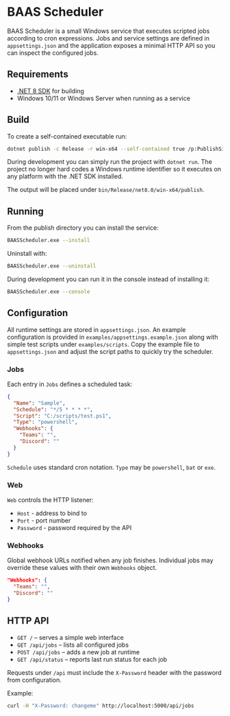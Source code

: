 # BAAS Scheduler

BAAS Scheduler is a small Windows service that executes scripted jobs according to cron expressions. Jobs and service settings are defined in `appsettings.json` and the application exposes a minimal HTTP API so you can inspect the configured jobs.

## Requirements

* [.NET 8 SDK](https://dotnet.microsoft.com/download/dotnet/8.0) for building
* Windows 10/11 or Windows Server when running as a service

## Build

To create a self-contained executable run:

```bash
dotnet publish -c Release -r win-x64 --self-contained true /p:PublishSingleFile=true
```

During development you can simply run the project with `dotnet run`.  The
project no longer hard codes a Windows runtime identifier so it executes on
any platform with the .NET SDK installed.

The output will be placed under `bin/Release/net8.0/win-x64/publish`.

## Running

From the publish directory you can install the service:

```bash
BAASScheduler.exe --install
```

Uninstall with:

```bash
BAASScheduler.exe --uninstall
```

During development you can run it in the console instead of installing it:

```bash
BAASScheduler.exe --console
```

## Configuration

All runtime settings are stored in `appsettings.json`.
An example configuration is provided in `examples/appsettings.example.json`
along with simple test scripts under `examples/scripts`.  Copy the example
file to `appsettings.json` and adjust the script paths to quickly try the
scheduler.

### Jobs
Each entry in `Jobs` defines a scheduled task:

```json
{
  "Name": "Sample",
  "Schedule": "*/5 * * * *",
  "Script": "C:/scripts/test.ps1",
  "Type": "powershell",
  "Webhooks": {
    "Teams": "",
    "Discord": ""
  }
}
```

`Schedule` uses standard cron notation. `Type` may be `powershell`, `bat` or `exe`.

### Web
`Web` controls the HTTP listener:

* `Host` - address to bind to
* `Port` - port number
* `Password` - password required by the API

### Webhooks
Global webhook URLs notified when any job finishes. Individual jobs may override
these values with their own `Webhooks` object.

```json
"Webhooks": {
  "Teams": "",
  "Discord": ""
}
```

## HTTP API

* `GET /` – serves a simple web interface
* `GET /api/jobs` – lists all configured jobs
* `POST /api/jobs` – adds a new job at runtime
* `GET /api/status` – reports last run status for each job

Requests under `/api` must include the `X-Password` header with the password from configuration.

Example:

```bash
curl -H "X-Password: changeme" http://localhost:5000/api/jobs
```
